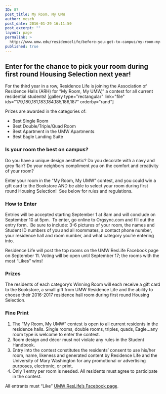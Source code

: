 ```yaml
---
ID: 87
post_title: My Room, My UMW
author: mesch
post_date: 2016-01-29 16:11:50
post_excerpt: ""
layout: page
permalink: >
  http://www.umw.edu/residencelife/before-you-get-to-campus/my-room-my-umw/
published: true
---
```

<h2>Enter for the chance to pick your room during first round Housing Selection next year!</h2>
For the third year in a row, Residence Life is joining the Association of Residence Halls (ARH) for “My Room, My UMW,” a contest for all current residential students!
[gallery type="rectangular" link="file" ids="179,180,181,183,184,185,186,187" orderby="rand"]

Prizes are awarded in the categories of:
<ul>
	<li>Best Single Room</li>
	<li>Best Double/Triple/Quad Room</li>
	<li>Best Apartment in the UMW Apartments</li>
	<li>Best Eagle Landing Suite</li>
</ul>
<h3>Is your room the best on campus?</h3>
Do you have a unique design aesthetic? Do you decorate with a navy and grey flair? Do your neighbors compliment you on the comfort and creativity of your room?

Enter your room in the “My Room, My UMW” contest, and you could win a gift card to the Bookstore AND be able to select your room during first round Housing Selection!  See below for rules and regulations.
<h3>How to Enter</h3>
Entries will be accepted starting September 1 at 8am and will conclude on September 10 at 5pm.  To enter, go online to Orgsync.com and fill out the entry form.  Be sure to include: 3-6 pictures of your room, the names and Student ID numbers of you and all roommates, a contact phone number, your residence hall and room number, and what category you’re entering into.

Residence Life will post the top rooms on the UMW ResLife Facebook page on September 11. Voting will be open until September 17; the rooms with the most “Likes” wins!
<h3>Prizes</h3>
The residents of each category’s Winning Room will each receive a gift card to the Bookstore, a small gift from UMW Residence Life and the ability to choose their 2016-2017 residence hall room during first round Housing Selection.
<h3>Fine Print</h3>
<ol>
	<li>The “My Room, My UMW” contest is open to all current residents in the residence halls. Single rooms, double rooms, triples, quads, Eagle…any room type is welcome to enter the contest.</li>
	<li>Room design and décor must not violate any rules in the Student Handbook.</li>
	<li>Entry into the contest constitutes the residents’ consent to use his/her room, name, likeness and generated content by Residence Life and the University of Mary Washington for any promotional or advertising purposes, electronic, or print.</li>
	<li>Only 1 entry per room is needed. All residents must agree to participate in the contest.</li>
</ol>
All entrants must “Like” <a href="https://www.facebook.com/umwreslife">UMW ResLife’s Facebook page</a>.